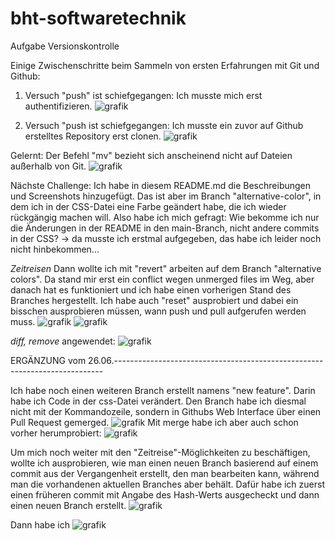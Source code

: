 # bht-softwaretechnik
Aufgabe Versionskontrolle 

Einige Zwischenschritte beim Sammeln von ersten Erfahrungen mit Git und Github: 

1. Versuch "push" ist schiefgegangen: Ich musste mich erst authentifizieren.
![grafik](https://github.com/hannah-fitz/bht-softwaretechnik/assets/170937973/607a2769-0031-4fcd-be50-c132a3db5e13)

2. Versuch "push ist schiefgegangen: Ich musste ein zuvor auf Github erstelltes Repository erst clonen.
![grafik](https://github.com/hannah-fitz/bht-softwaretechnik/assets/170937973/dac9b628-24cc-4208-b357-df583d0ecde5)

Gelernt: Der Befehl "mv" bezieht sich anscheinend nicht auf Dateien außerhalb von Git. 
![grafik](https://github.com/hannah-fitz/bht-softwaretechnik/assets/170937973/048bc771-bf67-438b-99a3-73e3a63ce4eb)

Nächste Challenge: 
Ich habe in diesem README.md die Beschreibungen und Screenshots hinzugefügt. Das ist aber im Branch "alternative-color", 
in dem ich in der CSS-Datei eine Farbe geändert habe, die ich wieder rückgängig machen will. Also habe ich mich gefragt: 
Wie bekomme ich nur die Änderungen in der README in den main-Branch, nicht andere commits in der CSS? 
-> da musste ich erstmal aufgegeben, das habe ich leider noch nicht hinbekommen... 

*Zeitreisen*
Dann wollte ich mit "revert" arbeiten auf dem Branch "alternative colors". Da stand mir erst ein conflict wegen unmerged files
im Weg, aber danach hat es funktioniert und ich habe einen vorherigen Stand des Branches hergestellt. 
Ich habe auch "reset" ausprobiert und dabei ein bisschen ausprobieren müssen, wann push und pull aufgerufen werden muss. 
![grafik](https://github.com/hannah-fitz/bht-softwaretechnik/assets/170937973/372b9201-aed2-4d3a-8783-31e05bb45d2c)
![grafik](https://github.com/hannah-fitz/bht-softwaretechnik/assets/170937973/5a8f9d25-8b0c-414a-b07d-2dd884c1612a)

*diff, remove* angewendet: 
![grafik](https://github.com/hannah-fitz/bht-softwaretechnik/assets/170937973/b630c8e4-8aba-4403-8d12-9268a64452c2)


ERGÄNZUNG vom 26.06.---------------------------------------------------------------------------

Ich habe noch einen weiteren Branch erstellt namens "new feature". Darin habe ich Code in der css-Datei verändert. 
Den Branch habe ich diesmal nicht mit der Kommandozeile, sondern in Githubs Web Interface über einen Pull Request gemerged. 
![grafik](https://github.com/hannah-fitz/bht-softwaretechnik/assets/170937973/466d464f-d16e-48a4-9451-69b70c503d07)
Mit merge habe ich aber auch schon vorher herumprobiert: 
![grafik](https://github.com/hannah-fitz/bht-softwaretechnik/assets/170937973/609f3348-8e1e-4443-a5db-dbc4bd9dbbe5)

Um mich noch weiter mit den "Zeitreise"-Möglichkeiten zu beschäftigen, wollte ich ausprobieren, wie man einen neuen Branch basierend auf einem
commit aus der Vergangenheit erstellt, den man bearbeiten kann, während man die vorhandenen aktuellen Branches aber behält. 
Dafür habe ich zuerst einen früheren commit mit Angabe des Hash-Werts ausgecheckt und dann einen neuen Branch erstellt. 
![grafik](https://github.com/hannah-fitz/bht-softwaretechnik/assets/170937973/4c10a811-cb89-4207-96d1-71d0d0542cde)

Dann habe ich 
![grafik](https://github.com/hannah-fitz/bht-softwaretechnik/assets/170937973/14d944e9-80bb-4933-8da8-5bf6823869f6)

